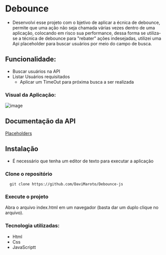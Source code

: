 # Debounce
- Desenvolvi esse projeto com o bjetivo de aplicar a écnica de debounce, permite que uma ação não seja chamada várias vezes dentro de uma aplicação, colocando em risco sua performance, dessa forma se utiliza-se a técnica de debounce para "rebater" ações indesejadas, utilizei uma Api placeholder para buscar usuários por meio do campo de busca.
## Funcionalidade:
- Buscar usuários na API
- Listar Usuários requisitados
  - Aplicar um TimeOut para próxima busca a ser realizada
### Visual da Aplicação:
![image](https://github.com/user-attachments/assets/b054d319-4630-4190-82b3-c84cb3238d9a)

## Documentação da API
[Placeholders](https://github.com/PlaceholderAPI/PlaceholderAPI/wiki/Placeholders)
## Instalação

- É necessário que tenha um editor de texto para executar a aplicação

### Clone o repositório 

```
  git clone https://github.com/DaviMaroto/Debounce-js
```
### Execute o projeto 
Abra o arquivo index.html em um navegador (basta dar um duplo clique no arquivo).

### Tecnologia utilizadas: 
- Html 
- Css 
- JavaScriptt
